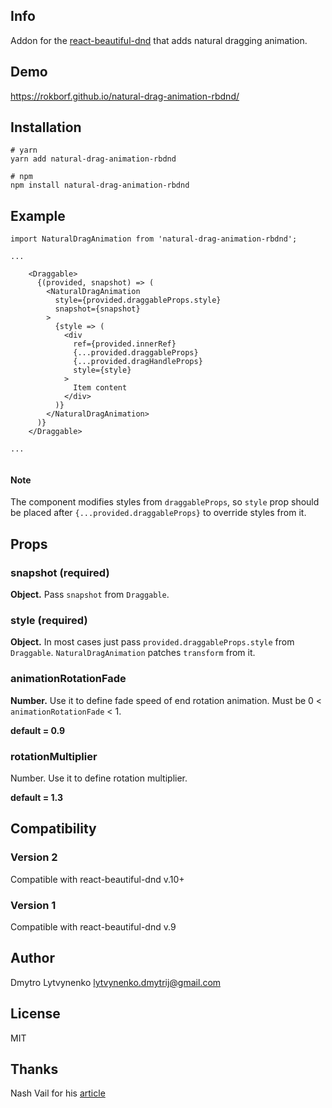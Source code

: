 ## Info
Addon for the [react-beautiful-dnd](https://github.com/atlassian/react-beautiful-dnd) that adds natural dragging animation.

## Demo
https://rokborf.github.io/natural-drag-animation-rbdnd/

## Installation
```
# yarn
yarn add natural-drag-animation-rbdnd

# npm
npm install natural-drag-animation-rbdnd
```

## Example
```
import NaturalDragAnimation from 'natural-drag-animation-rbdnd';

...

	<Draggable>
	  {(provided, snapshot) => (
	    <NaturalDragAnimation
	      style={provided.draggableProps.style}
	      snapshot={snapshot}
	    >
	      {style => (
	        <div
	          ref={provided.innerRef}
	          {...provided.draggableProps}
	          {...provided.dragHandleProps}
	          style={style}
	        >
	          Item content
	        </div>
	      )}
	    </NaturalDragAnimation>
	  )}
	</Draggable>
  
...
      
```

#### Note
The component modifies styles from `draggableProps`, so `style` prop should be placed after `{...provided.draggableProps}`
to override styles from it.

## Props

### snapshot (required)
**Object.** Pass `snapshot` from `Draggable`.

### style (required)
**Object.** In most cases just pass `provided.draggableProps.style` from `Draggable`. `NaturalDragAnimation` patches `transform` from it.

### animationRotationFade
**Number.** Use it to define fade speed of end rotation animation. Must be 0 < `animationRotationFade` < 1.

**default = 0.9**

### rotationMultiplier
Number. Use it to define rotation multiplier.

**default = 1.3**

## Compatibility

### Version 2
Compatible with react-beautiful-dnd v.10+

### Version 1
Compatible with react-beautiful-dnd v.9
    
## Author
Dmytro Lytvynenko lytvynenko.dmytrij@gmail.com

## License
MIT

## Thanks
Nash Vail for his [article](https://uxdesign.cc/how-to-fix-dragging-animation-in-ui-with-simple-math-4bbc10deccf7) 
